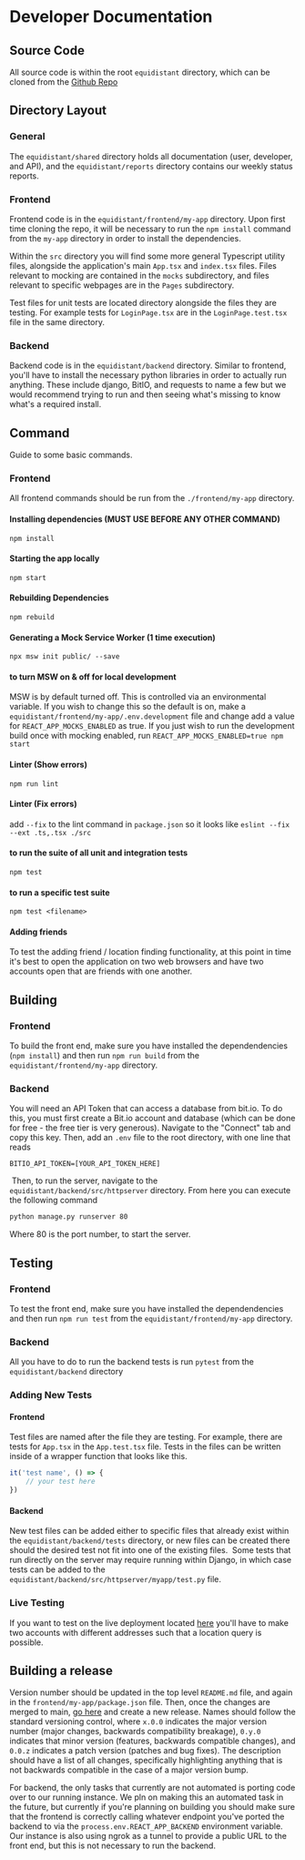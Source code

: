 # Developer Documentation

## Source Code
All source code is within the root `equidistant` directory, which can be cloned from the [Github Repo](https://github.com/Equidistant-403/equidistant)

## Directory Layout
### General
The `equidistant/shared` directory holds all documentation (user, developer, and API), and the `equidistant/reports`
directory contains our weekly status reports.

### Frontend
Frontend code is in the `equidistant/frontend/my-app` directory. Upon first time cloning the repo, it will be necessary to run the `npm install` command from the `my-app` directory in order to install the dependencies.

Within the `src` directory you will find some more general Typescript utility files, alongside the application's main `App.tsx` and `index.tsx` files. Files relevant to mocking are contained in the `mocks` subdirectory, and files relevant to specific webpages are in the `Pages` subdirectory.

Test files for unit tests are located directory alongside the files they are testing. For example tests for `LoginPage.tsx` are in the `LoginPage.test.tsx` file in the same directory.

### Backend
Backend code is in the `equidistant/backend` directory. Similar to frontend, you'll have to install the necessary python libraries in order to actually run anything. These include django, BitIO, and requests to name a few but we would recommend trying to run and then seeing what's missing to know what's a required install.

## Command
Guide to some basic commands.

### Frontend
All frontend commands should be run from the `./frontend/my-app` directory.

#### Installing dependencies (MUST USE BEFORE ANY OTHER COMMAND)
`npm install`

#### Starting the app locally
`npm start`

#### Rebuilding Dependencies
`npm rebuild`

#### Generating a Mock Service Worker (1 time execution)
`npx msw init public/ --save`

#### to turn MSW on & off for local development
MSW is by default turned off. This is controlled via an environmental variable. If you wish to change this so the default is on, make a `equidistant/frontend/my-app/.env.development` file and change add a value for `REACT_APP_MOCKS_ENABLED` as true. If you just wish to run the development build once with mocking enabled, run `REACT_APP_MOCKS_ENABLED=true npm start`

#### Linter (Show errors)
`npm run lint`

#### Linter (Fix errors)
add `--fix` to the lint command in `package.json` so it looks like
`eslint --fix --ext .ts,.tsx ./src`

#### to run the suite of all unit and integration tests
`npm test`

#### to run a specific test suite
`npm test <filename>`

#### Adding friends
To test the adding friend / location finding functionality, at this point in time it's best to open the application on two web browsers and have two accounts open that are friends with one another.

## Building
### Frontend
To build the front end, make sure you have installed the dependendencies (`npm install`) and then run `npm run build` from
the `equidistant/frontend/my-app` directory.

### Backend
You will need an API Token that can access a database from bit.io. To do this, you must first create
a Bit.io account and database (which can be done for free - the free tier is very generous). Navigate to the "Connect"
tab and copy this key. Then, add an `.env` file to the root directory, with one line that reads
```
BITIO_API_TOKEN=[YOUR_API_TOKEN_HERE]
```
​
Then, to run the server, navigate to the `equidistant/backend/src/httpserver` directory. From here you can execute the following command
```bash
python manage.py runserver 80
```
Where 80 is the port number, to start the server.

## Testing
### Frontend
To test the front end, make sure you have installed the dependendencies and then run `npm run test` from
the `equidistant/frontend/my-app` directory.

### Backend
All you have to do to run the backend tests is run `pytest` from the `equidistant/backend` directory


### Adding New Tests
#### Frontend
Test files are named after the file they are testing. For example, there are tests for `App.tsx` in the `App.test.tsx` file.
Tests in the files can be written inside of a wrapper function that looks like this.
```javascript
it('test name', () => {
    // your test here
})
```

#### Backend
New test files can be added either to specific files that already exist within the `equidistant/backend/tests` directory, or new files can be created there should the desired test not fit into one of the existing files.
​
Some tests that run directly on the server may require running within Django, in which case tests can be added to the `equidistant/backend/src/httpserver/myapp/test.py` file.

### Live Testing
If you want to test on the live deployment located [here](https://equidistant-403.github.io/equidistant/) you'll have to make two accounts with different addresses such that a location query is possible.

## Building a release
Version number should be updated in the top level `README.md` file, and again in the `frontend/my-app/package.json` file.
Then, once the changes are merged to main, [go here](https://github.com/Equidistant-403/equidistant/releases/new) and create a new release.
Names should follow the standard versioning control, where `x.0.0` indicates the major version number (major changes, backwards compatibility breakage), `0.y.0` indicates that minor version (features, backwards compatible changes), and `0.0.z` indicates a patch version (patches and bug fixes). The description should have a list of all changes, specifically highlighting anything that is not backwards compatible in the case of a major version bump.

For backend, the only tasks that currently are not automated is porting code over to our running instance. We pln on making this an automated task in the future, but currently if you're planning on building you should make sure that the frontend is correctly calling whatever endpoint you've ported the backend to via the `process.env.REACT_APP_BACKEND` environment variable.
Our instance is also using ngrok as a tunnel to provide a public URL to the front end, but this is not necessary to run the backend.
